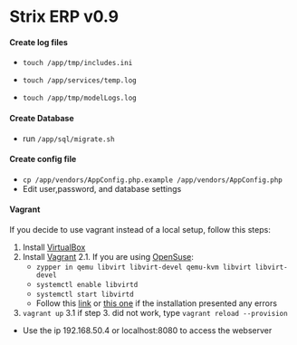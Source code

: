 Strix ERP v0.9
=

#### Create log files

* `touch /app/tmp/includes.ini`

* `touch /app/services/temp.log`

* `touch /app/tmp/modelLogs.log`


#### Create Database
* run `/app/sql/migrate.sh`

#### Create config file   
* `cp /app/vendors/AppConfig.php.example /app/vendors/AppConfig.php`
* Edit user,password, and database settings

#### Vagrant
If you decide to use vagrant instead of a local setup, follow this steps:
1. Install [VirtualBox](https://www.virtualbox.org/wiki/Downloads)
2. Install [Vagrant](https://www.vagrantup.com/downloads.html)
2.1. If you are using [OpenSuse](https://alexvenn.wordpress.com/2016/03/25/getting-started-with-vagrant-on-opensuse-leap-42-1/):
    * `zypper in qemu libvirt libvirt-devel qemu-kvm libvirt libvirt-devel`
    * `systemctl enable libvirtd`
    * `systemctl start libvirtd`
    * Follow this [link](https://gist.github.com/hayderimran7/7f985276560395b9b8e0) or [this one](https://gattaca.es/post/running-vagrant-on-opensuse/) if the installation presented any errors 
3. `vagrant up`
3.1 if step 3. did not work, type `vagrant reload --provision`
* Use the ip 192.168.50.4 or localhost:8080 to access the webserver
